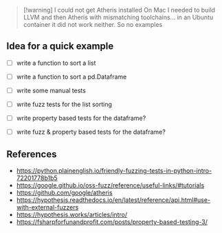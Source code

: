 > [!warning] I could not get Atheris installed
> On Mac I needed to build LLVM and then Atheris with mismatching toolchains...
> in an Ubuntu container it did not work neither. 
> So no examples

## Idea for a quick example

- [ ] write a function to sort a list
- [ ] write a function to sort a pd.Dataframe
- [ ] write some manual tests
- [ ] write fuzz tests for the list sorting
- [ ] write property based tests for the dataframe?
- [ ] write fuzz & property based tests for the dataframe?


## References

- https://python.plainenglish.io/friendly-fuzzing-tests-in-python-intro-72201778b1b5
- https://google.github.io/oss-fuzz/reference/useful-links/#tutorials
- https://github.com/google/atheris
- https://hypothesis.readthedocs.io/en/latest/reference/api.html#use-with-external-fuzzers
- https://hypothesis.works/articles/intro/
- https://fsharpforfunandprofit.com/posts/property-based-testing-3/